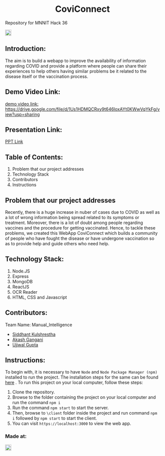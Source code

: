 
<h1 align="center">CoviConnect</h1>
<p align="center">
</p>
Repository for MNNIT Hack 36

<a href="https://hack36.com"> <img src="http://bit.ly/BuiltAtHack36" height=20px> </a>


## Introduction:
  The aim is to build a webapp to improve the availability of information regarding COVID and provide a platform where people can share their experiences to help others having similar problems be it related to the disease itself or the vaccination process.
  
  
## Demo Video Link:
  <a href="">demo video link: https://drive.google.com/file/d/1Us1HDMQCRxy9t646loxAYt0KWwVqYkFg/view?usp=sharing</a>
  
## Presentation Link:
  <a href="https://docs.google.com/presentation/d/163uLX6LQYaGAjG1qFL13yjDf3COW0RStEXrxFhl8INw/edit?usp=sharing"> PPT Link </a>
  
  
## Table of Contents:
1. Problem that our project addresses
2. Technology Stack
3. Contributors
4. Instructions

## Problem that our project addresses
Recently, there is a huge increase in nuber of cases due to COVID as well as a lot of wrong information being spread related to its symptoms or treatment. Moreover, there is a lot of doubt among people regarding vaccines and the procedure for getting vaccinated. Hence, to tackle these problems, we created this WebApp CoviConnect which builds a community of people who have fought the disease or have undergone vaccination so as to provide help and guide others who need help.

## Technology Stack:
  1) Node.JS
  2) Express
  3) MongoDB
  4) ReactJS
  5) OCR Reader
  6) HTML, CSS and Javascript
  

## Contributors:

Team Name: Manual_Intelligence

* [Siddhant Kulshrestha](https://github.com/sidk003)
* [Akash Gangani](https://github.com/akash1049)
* [Ujjwal Gupta](https://github.com/ujjwalgupta99)

## Instructions:
  To begin with, it is necessary to have `Node` and `Node Package Manager (npm)` installed to run the project. The installation steps for the same can be found <a href="https://www.npmjs.com/get-npm">here</a> .
  To run this project on your local computer, follow these steps:
  1) Clone the repository.
  2) Browse to the folder containing the project on your local computer and run the command `npm i`
  3) Run the command `npm start` to start the server.
  4) Then, browse to `\client` folder inside the project and run command `npm i` followed by `npm start` to start the client.
  5) You can visit `https://localhost:3000` to view the web app.

### Made at:
<a href="https://hack36.com"> <img src="http://bit.ly/BuiltAtHack36" height=20px> </a>
